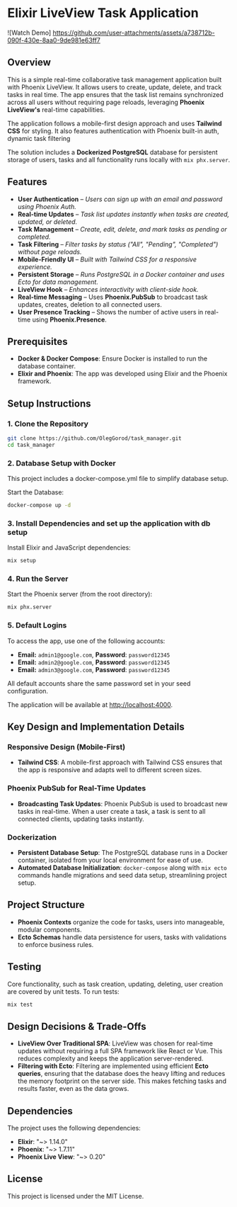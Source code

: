 # Elixir LiveView Task Application

![Watch Demo] https://github.com/user-attachments/assets/a738712b-090f-430e-8aa0-9de981e63ff7

## Overview

This is a simple real-time collaborative task management application built with Phoenix LiveView. It allows users to create, update, delete, and track tasks in real time. The app ensures that the task list remains synchronized across all users without requiring page reloads, leveraging **Phoenix LiveView's** real-time capabilities.

The application follows a mobile-first design approach and uses **Tailwind CSS** for styling. It also features authentication with Phoenix built-in auth, dynamic task filtering

The solution includes a **Dockerized PostgreSQL** database for persistent storage of users, tasks and all functionality runs locally with `mix phx.server`.



## Features

- **User Authentication** – _Users can sign up with an email and password using Phoenix Auth._
- **Real-time Updates** – _Task list updates instantly when tasks are created, updated, or deleted._
- **Task Management** – _Create, edit, delete, and mark tasks as pending or completed._
- **Task Filtering** – _Filter tasks by status ("All", "Pending", "Completed") without page reloads._
- **Mobile-Friendly UI** – _Built with Tailwind CSS for a responsive experience._
- **Persistent Storage** – _Runs PostgreSQL in a Docker container and uses Ecto for data management._
- **LiveView Hook** – _Enhances interactivity with client-side hook._
- **Real-time Messaging** – Uses **Phoenix.PubSub** to broadcast task updates, creates, deletion to all connected users.
- **User Presence Tracking** – Shows the number of active users in real-time using **Phoenix.Presence**.

## Prerequisites

- **Docker & Docker Compose**: Ensure Docker is installed to run the database container.
- **Elixir and Phoenix**: The app was developed using Elixir and the Phoenix framework.

## Setup Instructions

### 1. Clone the Repository

```bash
git clone https://github.com/OlegGorod/task_manager.git
cd task_manager
```

### 2. Database Setup with Docker

This project includes a docker-compose.yml file to simplify database setup.

Start the Database:

```bash
docker-compose up -d
```

### 3. Install Dependencies and set up the application with db setup

Install Elixir and JavaScript dependencies:

```bash
mix setup
```

### 4. Run the Server

Start the Phoenix server (from the root directory):

```bash
mix phx.server
```

### 5. Default Logins

To access the app, use one of the following accounts:

- **Email:** `admin1@google.com`, **Password**: `password12345`
- **Email:** `admin2@google.com`, **Password**: `password12345`
- **Email:** `admin3@google.com`, **Password**: `password12345`

All default accounts share the same password set in your seed configuration.

The application will be available at [http://localhost:4000](http://localhost:4000).

## Key Design and Implementation Details

### Responsive Design (Mobile-First)

- **Tailwind CSS**: A mobile-first approach with Tailwind CSS ensures that the app is responsive and adapts well to different screen sizes.

### Phoenix PubSub for Real-Time Updates

- **Broadcasting Task Updates**: Phoenix PubSub is used to broadcast new tasks in real-time. When a user create a task, a task is sent to all connected clients, updating tasks instantly.

### Dockerization

- **Persistent Database Setup**: The PostgreSQL database runs in a Docker container, isolated from your local environment for ease of use.
- **Automated Database Initialization**: `docker-compose` along with `mix ecto` commands handle migrations and seed data setup, streamlining project setup.

## Project Structure

- **Phoenix Contexts** organize the code for tasks, users into manageable, modular components.
- **Ecto Schemas** handle data persistence for users, tasks with validations to enforce business rules.

## Testing

Core functionality, such as task creation, updating, deleting, user creation are covered by unit tests. To run tests:

```bash
mix test
```

## Design Decisions & Trade-Offs

- **LiveView Over Traditional SPA**: LiveView was chosen for real-time updates without requiring a full SPA framework like React or Vue. This reduces complexity and keeps the application server-rendered.
- **Filtering with Ecto**: Filtering are implemented using efficient **Ecto queries**, ensuring that the database does the heavy lifting and reduces the memory footprint on the server side. This makes fetching tasks and results faster, even as the data grows.

## Dependencies

The project uses the following dependencies:

- **Elixir**: "~> 1.14.0"
- **Phoenix**: "~> 1.7.11"
- **Phoenix Live View**: "~> 0.20"

## License

This project is licensed under the MIT License.
